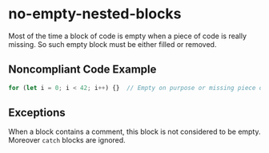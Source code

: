 # no-empty-nested-blocks

Most of the time a block of code is empty when a piece of code is really missing. So such empty block must be either 
filled or removed.

##  Noncompliant Code Example

```typescript
for (let i = 0; i < 42; i++) {}  // Empty on purpose or missing piece of code ?
```

## Exceptions

When a block contains a comment, this block is not considered to be empty. Moreover `catch` blocks are ignored.
